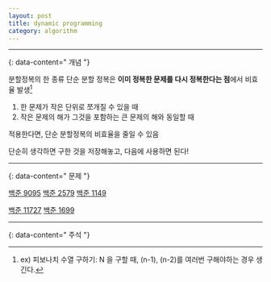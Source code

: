 ```yaml
---
layout: post
title: dynamic programming
category: algorithm
---
```


---
{: data-content=" 개념 "}

분할정복의 한 종류
단순 분할 정복은 **이미 정복한 문제를 다시 정복한다는 점**에서 비효율 발생[^1]

1. 한 문제가 작은 단위로 쪼개질 수 있을 때
2. 작은 문제의 해가 그것을 포함하는 큰 문제의 해와 동일할 때

적용한다면, 단순 분할정복의 비효율을 줄일 수 있음

단순히 생각하면 구한 것을 저장해놓고, 다음에 사용하면 된다!

---
{: data-content=" 문제 "}

[백준 9095](9095.html)	[백준 2579](2579.html)		[백준 1149](1149.html)

[백준 11727](11727.html)	[백준 1699](1699.html)

---
{: data-content=" 주석 "}
[^1]: ex) 피보나치 수열 구하기: N 을 구할 때, (n-1), (n-2)를 여러번 구해야하는 경우 생긴다.
